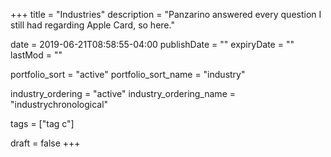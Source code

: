 +++
title = "Industries"
description = "Panzarino answered every question I still had regarding Apple Card, so here."

date = 2019-06-21T08:58:55-04:00
publishDate = ""
expiryDate = ""
lastMod = ""

portfolio_sort = "active"
portfolio_sort_name = "industry"

industry_ordering = "active"
industry_ordering_name = "industrychronological"

tags = ["tag c"]

draft = false
+++
